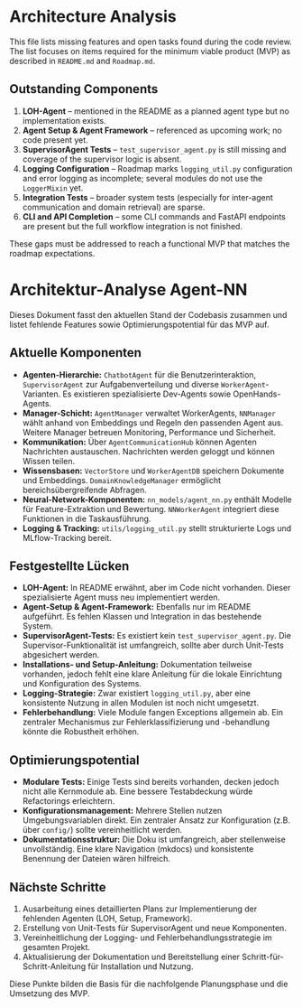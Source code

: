 # Architecture Analysis

This file lists missing features and open tasks found during the code review. The list focuses on items required for the minimum viable product (MVP) as described in `README.md` and `Roadmap.md`.

## Outstanding Components

1. **LOH-Agent** – mentioned in the README as a planned agent type but no implementation exists.
2. **Agent Setup & Agent Framework** – referenced as upcoming work; no code present yet.
3. **SupervisorAgent Tests** – `test_supervisor_agent.py` is still missing and coverage of the supervisor logic is absent.
4. **Logging Configuration** – Roadmap marks `logging_util.py` configuration and error logging as incomplete; several modules do not use the `LoggerMixin` yet.
5. **Integration Tests** – broader system tests (especially for inter-agent communication and domain retrieval) are sparse.
6. **CLI and API Completion** – some CLI commands and FastAPI endpoints are present but the full workflow integration is not finished.

These gaps must be addressed to reach a functional MVP that matches the roadmap expectations.

# Architektur-Analyse Agent-NN

Dieses Dokument fasst den aktuellen Stand der Codebasis zusammen und listet fehlende Features sowie Optimierungspotential für das MVP auf.

## Aktuelle Komponenten

- **Agenten-Hierarchie:** `ChatbotAgent` für die Benutzerinteraktion, `SupervisorAgent` zur Aufgabenverteilung und diverse `WorkerAgent`-Varianten. Es existieren spezialisierte Dev-Agents sowie OpenHands-Agents.
- **Manager-Schicht:** `AgentManager` verwaltet WorkerAgents, `NNManager` wählt anhand von Embeddings und Regeln den passenden Agent aus. Weitere Manager betreuen Monitoring, Performance und Sicherheit.
- **Kommunikation:** Über `AgentCommunicationHub` können Agenten Nachrichten austauschen. Nachrichten werden geloggt und können Wissen teilen.
- **Wissensbasen:** `VectorStore` und `WorkerAgentDB` speichern Dokumente und Embeddings. `DomainKnowledgeManager` ermöglicht bereichsübergreifende Abfragen.
- **Neural-Network-Komponenten:** `nn_models/agent_nn.py` enthält Modelle für Feature-Extraktion und Bewertung. `NNWorkerAgent` integriert diese Funktionen in die Taskausführung.
- **Logging & Tracking:** `utils/logging_util.py` stellt strukturierte Logs und MLflow-Tracking bereit.

## Festgestellte Lücken

- **LOH-Agent:** In README erwähnt, aber im Code nicht vorhanden. Dieser spezialisierte Agent muss neu implementiert werden.
- **Agent-Setup & Agent-Framework:** Ebenfalls nur im README aufgeführt. Es fehlen Klassen und Integration in das bestehende System.
- **SupervisorAgent-Tests:** Es existiert kein `test_supervisor_agent.py`. Die Supervisor-Funktionalität ist umfangreich, sollte aber durch Unit-Tests abgesichert werden.
- **Installations- und Setup-Anleitung:** Dokumentation teilweise vorhanden, jedoch fehlt eine klare Anleitung für die lokale Einrichtung und Konfiguration des Systems.
- **Logging-Strategie:** Zwar existiert `logging_util.py`, aber eine konsistente Nutzung in allen Modulen ist noch nicht umgesetzt.
- **Fehlerbehandlung:** Viele Module fangen Exceptions allgemein ab. Ein zentraler Mechanismus zur Fehlerklassifizierung und -behandlung könnte die Robustheit erhöhen.

## Optimierungspotential

- **Modulare Tests:** Einige Tests sind bereits vorhanden, decken jedoch nicht alle Kernmodule ab. Eine bessere Testabdeckung würde Refactorings erleichtern.
- **Konfigurationsmanagement:** Mehrere Stellen nutzen Umgebungsvariablen direkt. Ein zentraler Ansatz zur Konfiguration (z.B. über `config/`) sollte vereinheitlicht werden.
- **Dokumentationsstruktur:** Die Doku ist umfangreich, aber stellenweise unvollständig. Eine klare Navigation (mkdocs) und konsistente Benennung der Dateien wären hilfreich.

## Nächste Schritte

1. Ausarbeitung eines detaillierten Plans zur Implementierung der fehlenden Agenten (LOH, Setup, Framework).
2. Erstellung von Unit-Tests für SupervisorAgent und neue Komponenten.
3. Vereinheitlichung der Logging- und Fehlerbehandlungsstrategie im gesamten Projekt.
4. Aktualisierung der Dokumentation und Bereitstellung einer Schritt-für-Schritt-Anleitung für Installation und Nutzung.

Diese Punkte bilden die Basis für die nachfolgende Planungsphase und die Umsetzung des MVP.
